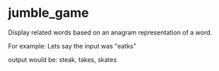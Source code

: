 # jumble_game
Display related words based on an anagram representation of a word.

For example: Lets say the input was "eatks"

output would be: steak, takes, skates
